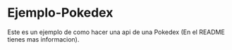 # Ejemplo-Pokedex
Este es un ejemplo de como hacer una api de una Pokedex (En el README tienes mas informacion).

